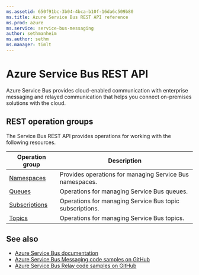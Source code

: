 ```yaml
---
ms.assetid: 650f91bc-3b04-4bca-b10f-16da6c509b80
ms.title: Azure Service Bus REST API reference
ms.prod: azure
ms.service: service-bus-messaging
author: sethmanheim
ms.author: sethm
ms.manager: timlt
---
```


# Azure Service Bus REST API

Azure Service Bus provides cloud-enabled communication with enterprise messaging and relayed communication that helps you connect on-premises solutions with the cloud. 

## REST operation groups

The Service Bus REST API provides operations for working with the following resources.

| Operation group               | Description                                                                             |
|-------------------------------|-----------------------------------------------------------------------------------------|
| [Namespaces](~/docs-ref-autogen/servicebus/Namespaces.json)          | Provides operations for managing Service Bus namespaces. |
| [Queues](~/docs-ref-autogen/servicebus/Queues.json)  | Operations for managing Service Bus queues. |
| [Subscriptions](~/docs-ref-autogen/servicebus/Subscriptions.json)  | Operations for managing Service Bus topic subscriptions. |
| [Topics](~/docs-ref-autogen/servicebus/Topics.json)  | Operations for managing Service Bus topics. |


## See also

- [Azure Service Bus documentation](https://docs.microsoft.com/azure/service-bus)
- [Azure Service Bus Messaging code samples on GitHub](https://github.com/Azure-Samples/azure-servicebus-messaging-samples)
- [Azure Service Bus Relay code samples on GitHub](https://github.com/Azure-Samples/azure-servicebus-relay-samples)

